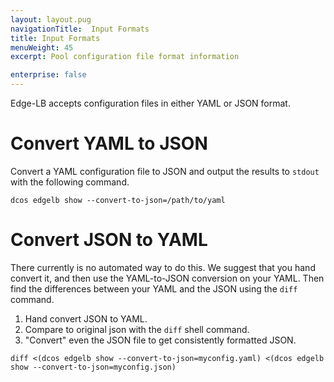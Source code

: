 ```yaml
---
layout: layout.pug
navigationTitle:  Input Formats
title: Input Formats
menuWeight: 45
excerpt: Pool configuration file format information

enterprise: false
---
```



Edge-LB accepts configuration files in either YAML or JSON format.

# Convert YAML to JSON

Convert a YAML configuration file to JSON and output the results to `stdout` with the following command.

`dcos edgelb show --convert-to-json=/path/to/yaml`

# Convert JSON to YAML

There currently is no automated way to do this. We suggest that you hand convert it, and then use the YAML-to-JSON conversion on your YAML. Then find the differences between your YAML and the JSON using the `diff` command.

1. Hand convert JSON to YAML.
2. Compare to original json with the `diff` shell command.
3. "Convert" even the JSON file to get consistently formatted JSON.

```
diff <(dcos edgelb show --convert-to-json=myconfig.yaml) <(dcos edgelb show --convert-to-json=myconfig.json)
```
